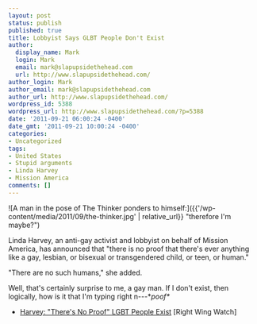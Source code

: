```yaml
---
layout: post
status: publish
published: true
title: Lobbyist Says GLBT People Don't Exist
author:
  display_name: Mark
  login: Mark
  email: mark@slapupsidethehead.com
  url: http://www.slapupsidethehead.com/
author_login: Mark
author_email: mark@slapupsidethehead.com
author_url: http://www.slapupsidethehead.com/
wordpress_id: 5388
wordpress_url: http://www.slapupsidethehead.com/?p=5388
date: '2011-09-21 06:00:24 -0400'
date_gmt: '2011-09-21 10:00:24 -0400'
categories:
- Uncategorized
tags:
- United States
- Stupid arguments
- Linda Harvey
- Mission America
comments: []
---
```

![A man in the pose of The Thinker ponders to himself:]({{'/wp-content/media/2011/09/the-thinker.jpg' | relative_url}} "therefore I'm maybe?")

Linda Harvey, an anti-gay activist and lobbyist on behalf of Mission America, has announced that "there is no proof that there's ever anything like a gay, lesbian, or bisexual or transgendered child, or teen, or human."

"There are no such humans," she added.

Well, that's certainly surprise to me, a gay man. If I don't exist, then logically, how is it that I'm typing right n---\*_poof\*_

- [Harvey: "There's No Proof" LGBT People Exist](http://www.rightwingwatch.org/content/harvey-theres-no-proof-lgbt-people-exist) [Right Wing Watch]
